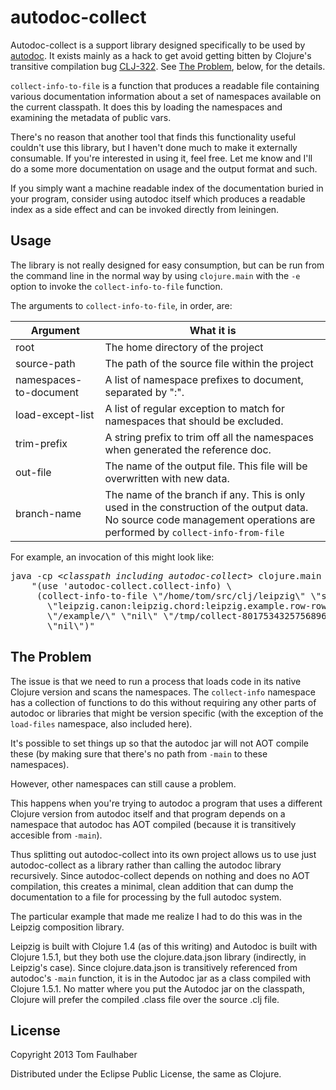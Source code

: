 # autodoc-collect

Autodoc-collect is a support library designed specifically to be used by [autodoc](https://github.com/tomfaulhaber/autodoc). It exists mainly as a hack to get avoid getting bitten by Clojure's transitive compilation bug [CLJ-322](http://dev.clojure.org/jira/browse/CLJ-322). See [The Problem](#problem), below, for the details.

`collect-info-to-file` is a function that produces a readable file containing various documentation information about a set of namespaces available on the current classpath. It does this by loading the namespaces and examining the metadata of public vars.

There's no reason that another tool that finds this functionality useful couldn't use this library, but I haven't done much to make it externally consumable. If you're interested in using it, feel free. Let me know and I'll do a some more documentation on usage and the output format and such.

If you simply want a machine readable index of the documentation buried in your program, consider using autodoc itself which produces a readable index as a side effect and can be invoked directly from leiningen.

## Usage

The library is not really designed for easy consumption, but can be run from the command line in the normal way by using `clojure.main` with the `-e` option to invoke the `collect-info-to-file` function.

The arguments to `collect-info-to-file`, in order, are:

Argument                  | What it is
--------------------------|-----------
root                      | The home directory of the project 
source-path               | The path of the source file within the project
namespaces-to-document    | A list of namespace prefixes to document, separated by ":". 
load-except-list          | A list of regular exception to match for namespaces that should be excluded. 
trim-prefix               | A string prefix to trim off all the namespaces when generated the reference doc.
out-file                  | The name of the output file. This file will be overwritten with new data.
branch-name               | The name of the branch if any. This is only used in the construction of the output data. No source code management operations are performed by `collect-info-from-file`

For example, an invocation of this might look like:

<pre>
java -cp <i>&lt;classpath including autodoc-collect></i> clojure.main -e \
    "(use 'autodoc-collect.collect-info) \
     (collect-info-to-file \"/home/tom/src/clj/leipzig\" \"src\" \
       \"leipzig.canon:leipzig.chord:leipzig.example.row-row-row-your-boat:leipzig.live:leipzig.melody:leipzig.scale:leipzig.temperament\" \
       \"/example/\" \"nil\" \"/tmp/collect-8017534325756896641.clj\" \
       \"nil\")"
</pre>

## The Problem <a name="problem"></a>

The issue is that we need to run a process that loads code in its native Clojure version and scans the namespaces. The `collect-info` namespace has a collection of functions to do this without requiring any other parts of autodoc or libraries that might be version specific (with the exception of the `load-files` namespace, also included here). 

It's possible to set things up so that the autodoc jar will not AOT compile these (by making sure that there's no path from `-main` to these namespaces). 

However, other namespaces can still cause a problem.

This happens when you're trying to autodoc a program that uses a different Clojure version from autodoc itself and that program depends on a namespace that autodoc has AOT compiled (because it is transitively accesible from `-main`).

Thus splitting out autodoc-collect into its own project allows us to use just autodoc-collect as a library rather than calling the autodoc library recursively. Since autodoc-collect depends on nothing and does no AOT compilation, this creates a minimal, clean addition that can dump the documentation to a file for processing by the full autodoc system.

The particular example that made me realize I had to do this was in the Leipzig composition library. 

Leipzig is built with Clojure 1.4 (as of this writing) and Autodoc is built with Clojure 1.5.1, but they both use the clojure.data.json library (indirectly, in Leipzig's case). Since clojure.data.json is transitively referenced from autodoc's `-main` function, it is in the Autodoc jar as a class compiled with Clojure 1.5.1. No matter where you put the Autodoc jar on the classpath, Clojure will prefer the compiled .class file over the source .clj file.

## License

Copyright 2013 Tom Faulhaber

Distributed under the Eclipse Public License, the same as Clojure.
